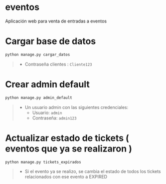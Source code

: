 # eventos
Aplicación web para venta de entradas a eventos

# Cargar base de datos
```bash
python manage.py cargar_datos
```
   >   - Contraseña clientes : `Cliente123`
# Crear admin default
```bash
python manage.py admin_default
```
   > - Un usuario admin con las siguientes credenciales:
   >   - Usuario: `admin`
   >   - Contraseña: `admin123`
# Actualizar estado de tickets ( eventos que ya se realizaron )
```bash
python manage.py tickets_expirados
```
   > - Si el evento ya se realizo, se cambia el estado de todos los tickets relacionados con ese evento a EXPIRED